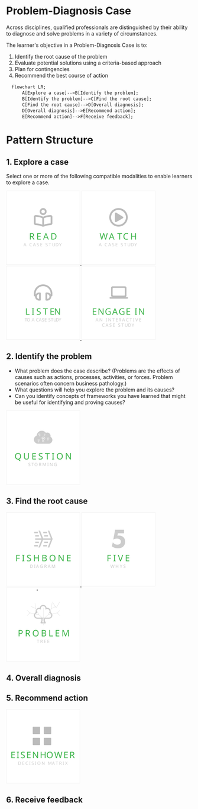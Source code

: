 # Problem-Diagnosis Case

Across disciplines, qualified professionals are distinguished by their ability to diagnose and solve problems in a variety of circumstances.

The learner's objective in a Problem-Diagnosis Case is to:

1. Identify the root cause of the problem
2. Evaluate potential solutions using a criteria-based approach
3. Plan for contingencies
4. Recommend the best course of action

```mermaid
  flowchart LR;
      A[Explore a case]-->B[Identify the problem];
      B[Identify the problem]-->C[Find the root cause];
      C[Find the root cause]-->D[Overall diagnosis];
      D[Overall diagnosis]-->E[Recommend action];
      E[Recommend action]-->F[Receive feedback];
```

# Pattern Structure

## 1. Explore a case
Select one or more of the following compatible modalities to enable learners to explore a case. 

<a href="./explore-case/ReadACase.md">
  <img src="./images/read-case.svg" alt="Read A Case Study" style="width: 200px;"/>
</a>
<a href="./explore-case/WatchACase.md">
  <img src="./images/video-case.svg" alt="Watch A Video Case Study" style="width: 200px;"/>
</a>
<a href="./explore-case/ListenToACase.md">
  <img src="./images/podcast-case.svg" alt="Listen To A Case Study" style="width: 200px;"/>
</a>
<a href="./explore-case/EngageInAnInteractiveCase.md">
  <img src="./images/interactive-case.svg" alt="Engage In An Interactive Case Study" style="width: 200px;"/>
</a>

## 2. Identify the problem
- What problem does the case describe? (Problems are the effects of causes such as actions, processes, activities, or forces. Problem scenarios often concern business pathology.)
- What questions will help you explore the problem and its causes?
- Can you identify concepts of frameworks you have learned that might be useful for identifying and proving causes?
  
<a href="./identify-problem/QuestionStorming.md">
  <img src="./images/question-storming.svg" alt="Question Storming" style="width: 200px;"/>
</a>

## 3. Find the root cause

<a href="./identify-problem/FishboneDiagram.md">
  <img src="./images/fishbone-diagram.svg" alt="Fishbone Diagram" style="width: 200px;"/>
</a>
<a href="./identify-problem/FiveWhys.md">
  <img src="./images/five-whys.svg" alt="Five Whys" style="width: 200px;"/>
</a>
<a href="./identify-problem/ProblemTree.md">
  <img src="./images/problem-tree.svg" alt="Problem Tree" style="width: 200px;"/>
</a>

  
## 4. Overall diagnosis

## 5. Recommend action
<a href="./recommend-action/EisenhowerDecisionMatrix.md">
  <img src="./images/eisenhower-decision-matrix.svg" alt="Eisenhower Decision Matrix" style="width: 200px;"/>
</a>

## 6. Receive feedback
